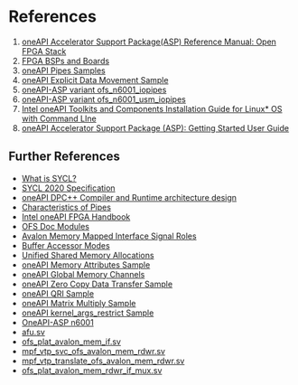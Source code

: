 # References
1. <a id="ref_oneapi_asp_ref"></a> [oneAPI Accelerator Support Package(ASP) Reference Manual: Open FPGA Stack](https://ofs.github.io/ofs-2023.2/hw/common/reference_manual/oneapi_asp/oneapi_asp_ref_mnl/#14-introduction-to-oneapi-on-open-fpga-stackofs)
1. <a id="ref_bsp"></a> [FPGA BSPs and Boards](https://www.intel.com/content/www/us/en/docs/oneapi/programming-guide/2023-0/fpga-bsps-and-boards.html)
1. <a id="ref_pipes_sample"></a> [oneAPI Pipes Samples](https://github.com/oneapi-src/oneAPI-samples/tree/2024.0.0/DirectProgramming/C%2B%2BSYCL_FPGA/Tutorials/Features/pipes)
1. <a id="ref_explicit_sample"></a> [oneAPI Explicit Data Movement Sample](https://github.com/oneapi-src/oneAPI-samples/tree/ccd57a1ff0245bf7b09c2a0b84fa35bce9412d88/DirectProgramming/C%2B%2BSYCL_FPGA/Tutorials/DesignPatterns/explicit_data_movement)
1. <a id="ref_aspv_pipes"></a> [oneAPI-ASP variant ofs_n6001_iopipes](https://github.com/OFS/oneapi-asp/tree/ofs-2023.2-1/n6001/hardware/ofs_n6001_iopipes)
1. <a id="ref_aspv_usm_pipes"></a> [oneAPI-ASP variant ofs_n6001_usm_iopipes](https://github.com/OFS/oneapi-asp/tree/ofs-2023.2-1/n6001/hardware/ofs_n6001_usm_iopipes)
1. <a id="ref_intel_install"></a> [Intel oneAPI Toolkits and Components Installation Guide for Linux* OS with Command LIne](https://www.intel.com/content/www/us/en/docs/oneapi/installation-guide-linux/2023-0/install-with-command-line.html)
1. <a id="ref_oneapi_asp_get"></a> [oneAPI Accelerator Support Package (ASP): Getting Started User Guide](https://ofs.github.io/ofs-2023.2/hw/common/user_guides/oneapi_asp/ug_oneapi_asp/)


## Further References <a name="fref"></a>
* [What is SYCL?](https://enccs.github.io/sycl-workshop/what-is-sycl/#)
* [SYCL 2020 Specification ](https://registry.khronos.org/SYCL/specs/sycl-2020/html/sycl-2020.html)
* [oneAPI DPC++ Compiler and Runtime architecture design](https://intel.github.io/llvm-docs/design/CompilerAndRuntimeDesign.html)
* [Characteristics of Pipes](https://www.intel.com/content/www/us/en/docs/oneapi-fpga-add-on/optimization-guide/2023-1/characteristics-of-pipes.html)
* [Intel oneAPI FPGA Handbook](https://www.intel.com/content/www/us/en/docs/oneapi-fpga-add-on/developer-guide/2024-0/intel-oneapi-fpga-handbook.html)
* [OFS Doc Modules](https://github.com/OFS/ofs.github.io/blob/main/docs/hw/n6001/doc_modules/links.md)
* [Avalon Memory Mapped Interface Signal Roles](https://www.intel.com/content/www/us/en/docs/programmable/683091/20-1/memory-mapped-interface-signal-roles.html)
* [Buffer Accessor Modes](https://www.intel.com/content/www/us/en/docs/oneapi/optimization-guide-gpu/2023-0/buffer-accessor-modes.html)
* [Unified Shared Memory Allocations](https://www.intel.com/content/www/us/en/docs/oneapi/optimization-guide-gpu/2023-1/unified-shared-memory-allocations.html)
* [oneAPI Memory Attributes Sample](https://github.com/oneapi-src/oneAPI-samples/tree/2024.0.0/DirectProgramming/C++SYCL_FPGA/Tutorials/Features/memory_attributes)
* [oneAPI Global Memory Channels](https://github.com/oneapi-src/oneAPI-samples/tree/2024.0.0/DirectProgramming/C%2B%2BSYCL_FPGA/Tutorials/Features/mem_channel)
* [oneAPI Zero Copy Data Transfer Sample](https://github.com/oneapi-src/oneAPI-samples/tree/master/DirectProgramming/C++SYCL_FPGA/Tutorials/DesignPatterns/zero_copy_data_transfer)
* [oneAPI QRI Sample](https://github.com/oneapi-src/oneAPI-samples/blob/ccd57a1ff0245bf7b09c2a0b84fa35bce9412d88/DirectProgramming/C%2B%2BSYCL_FPGA/ReferenceDesigns/qri)
* [oneAPI Matrix Multiply Sample](https://github.com/oneapi-src/oneAPI-samples/blob/ccd57a1ff0245bf7b09c2a0b84fa35bce9412d88/DirectProgramming/C%2B%2BSYCL_FPGA/ReferenceDesigns/matmul)
* [oneAPI kernel_args_restrict Sample](https://github.com/oneapi-src/oneAPI-samples/tree/2024.0.0/DirectProgramming/C++SYCL_FPGA/Tutorials/Features/kernel_args_restrict)
* [OneAPI-ASP n6001](https://github.com/OFS/oneapi-asp/tree/ofs-2023.2-1/n6001)
* [afu.sv](https://github.com/OFS/oneapi-asp/blob/ofs-2023.2-1/n6001/hardware/ofs_n6001_iopipes/build/rtl/afu.sv)
* [ofs_plat_avalon_mem_if.sv](https://github.com/OFS/ofs-platform-afu-bbb/blob/ofs-2023.2-1/plat_if_develop/ofs_plat_if/src/rtl/base_ifcs/avalon/ofs_plat_avalon_mem_if.sv)
* [mpf_vtp_svc_ofs_avalon_mem_rdwr.sv](https://github.com/OPAE/intel-fpga-bbb/blob/ofs-2023.2-1/BBB_mpf_vtp/hw/rtl/svc_shims/mpf_vtp_svc_ofs_avalon_mem_rdwr.sv)
* [mpf_vtp_translate_ofs_avalon_mem_rdwr.sv](https://github.com/OPAE/intel-fpga-bbb/blob/ofs-2023.2-1/BBB_mpf_vtp/hw/rtl/translate/mpf_vtp_translate_ofs_avalon_mem_rdwr.sv)
* [ofs_plat_avalon_mem_rdwr_if_mux.sv](https://github.com/OFS/ofs-platform-afu-bbb/blob/master/plat_if_develop/ofs_plat_if/src/rtl/base_ifcs/avalon/prims/ofs_plat_avalon_mem_rdwr_if_mux.sv)